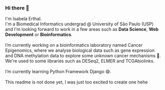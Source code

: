 ### Hi there 👋

I'm Isabela Erthal.<br>
I'm a Biomedical Informatics undergrad @ University of São Paulo (USP) and I'm looking forward to work in a few areas such as **Data Science**, **Web Development** or **Bioinformatics**.<br><br>
I’m currently working on a bioinformatics laboratory named Cancer Epigenomics, where we analyse biological data such as gene expression and DNA methylation data to explore some unknown cancer mechanisms 🤔.<br>
We're used to some libraries such as DESeq2, ELMER and TCGAbiolinks.<br><br>
I’m currently learning Python Framework Django 😄.<br><br>
This readme is not done yet, I was just too excited to create one hehe
<!--
**erthal-id/erthal-id** is a ✨ _special_ ✨ repository because its `README.md` (this file) appears on your GitHub profile.

Here are some ideas to get you started:

- 🔭 I’m currently working on ...
- 🌱 I’m currently learning ...
- 👯 I’m looking to collaborate on ...
- 🤔 I’m looking for help with ...
- 💬 Ask me about ...
- 📫 How to reach me: ...
- 😄 Pronouns: ...
- ⚡ Fun fact: ...
-->
